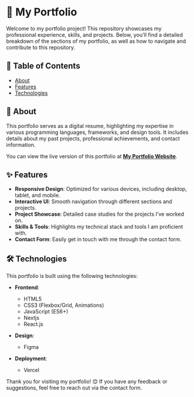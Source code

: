 # 📁 My Portfolio

Welcome to my portfolio project! This repository showcases my professional experience, skills, and projects. Below, you'll find a detailed breakdown of the sections of my portfolio, as well as how to navigate and contribute to this repository.

## 📄 Table of Contents

- [About](#about)
- [Features](#features)
- [Technologies](#technologies)

## 🎯 About

This portfolio serves as a digital resume, highlighting my expertise in various programming languages, frameworks, and design tools. It includes details about my past projects, professional achievements, and contact information.

You can view the live version of this portfolio at [**My Portfolio Website**](https://skydmytro.vercel.app/).

## ✨ Features

- **Responsive Design**: Optimized for various devices, including desktop, tablet, and mobile.
- **Interactive UI**: Smooth navigation through different sections and projects.
- **Project Showcase**: Detailed case studies for the projects I’ve worked on.
- **Skills & Tools**: Highlights my technical stack and tools I am proficient with.
- **Contact Form**: Easily get in touch with me through the contact form.

## 🛠️ Technologies

This portfolio is built using the following technologies:

- **Frontend**:

  - HTML5
  - CSS3 (Flexbox/Grid, Animations)
  - JavaScript (ES6+)
  - Nextjs
  - React.js

- **Design**:
  - Figma
- **Deployment**:
  - Vercel

Thank you for visiting my portfolio! 😊 If you have any feedback or suggestions, feel free to reach out via the contact form.
